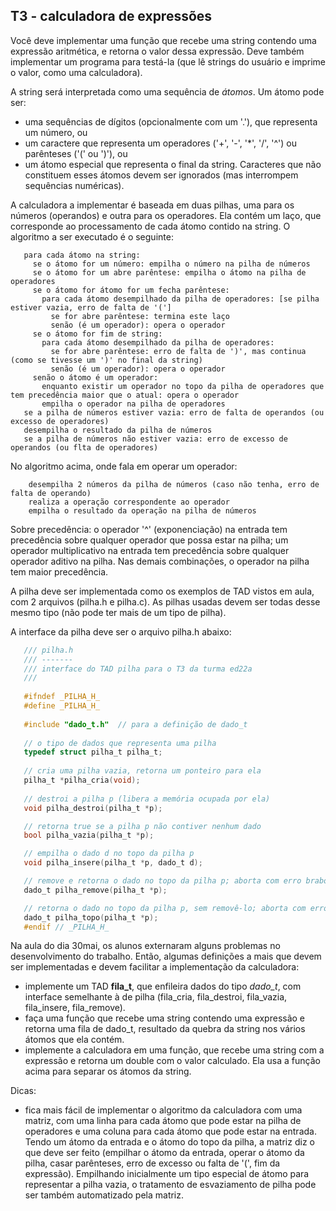 ## T3 - calculadora de expressões

Você deve implementar uma função que recebe uma string contendo uma expressão aritmética, e retorna o valor dessa expressão.
Deve também implementar um programa para testá-la (que lê strings do usuário e imprime o valor, como uma calculadora).

A string será interpretada como uma sequência de *átomos*.
Um átomo pode ser:
- uma sequências de dígitos (opcionalmente com um '.'), que representa um número, ou
- um caractere que representa um operadores ('+', '-', '\*', '/', '^') ou parênteses ('(' ou ')'), ou
- um átomo especial que representa o final da string.
Caracteres que não constituem esses átomos devem ser ignorados (mas interrompem sequências numéricas).

A calculadora a implementar é baseada em duas pilhas, uma para os números (operandos) e outra para os operadores.
Ela contém um laço, que corresponde ao processamento de cada átomo contido na string.
O algoritmo a ser executado é o seguinte:
```
   para cada átomo na string:
     se o átomo for um número: empilha o número na pilha de números
     se o átomo for um abre parêntese: empilha o átomo na pilha de operadores
     se o átomo for átomo for um fecha parêntese:
       para cada átomo desempilhado da pilha de operadores: [se pilha estiver vazia, erro de falta de '(']
         se for abre parêntese: termina este laço
         senão (é um operador): opera o operador
     se o átomo for fim de string:
       para cada átomo desempilhado da pilha de operadores:
         se for abre parêntese: erro de falta de ')', mas continua (como se tivesse um ')' no final da string)
         senão (é um operador): opera o operador
     senão o átomo é um operador:
       enquanto existir um operador no topo da pilha de operadores que tem precedência maior que o atual: opera o operador
       empilha o operador na pilha de operadores
   se a pilha de números estiver vazia: erro de falta de operandos (ou excesso de operadores)
   desempilha o resultado da pilha de números
   se a pilha de números não estiver vazia: erro de excesso de operandos (ou flta de operadores)
```
No algoritmo acima, onde fala em operar um operador:
```
    desempilha 2 números da pilha de números (caso não tenha, erro de falta de operando)
    realiza a operação correspondente ao operador
    empilha o resultado da operação na pilha de números
```
Sobre precedência: o operador '^' (exponenciação) na entrada tem precedência sobre qualquer operador que possa estar na pilha; um operador multiplicativo na entrada tem precedência sobre qualquer operador aditivo na pilha. Nas demais combinações, o operador na pilha tem maior precedência.

A pilha deve ser implementada como os exemplos de TAD vistos em aula, com 2 arquivos (pilha.h e pilha.c).
As pilhas usadas devem ser todas desse mesmo tipo (não pode ter mais de um tipo de pilha).

A interface da pilha deve ser o arquivo pilha.h abaixo:
```c
   /// pilha.h
   /// -------
   /// interface do TAD pilha para o T3 da turma ed22a
   ///
   
   #ifndef _PILHA_H_
   #define _PILHA_H_
   
   #include "dado_t.h"  // para a definição de dado_t
   
   // o tipo de dados que representa uma pilha
   typedef struct pilha_t pilha_t;
   
   // cria uma pilha vazia, retorna um ponteiro para ela
   pilha_t *pilha_cria(void);
   
   // destroi a pilha p (libera a memória ocupada por ela)
   void pilha_destroi(pilha_t *p);

   // retorna true se a pilha p não contiver nenhum dado
   bool pilha_vazia(pilha_t *p);

   // empilha o dado d no topo da pilha p
   void pilha_insere(pilha_t *p, dado_t d);

   // remove e retorna o dado no topo da pilha p; aborta com erro brabo se a pilha estiver vazia
   dado_t pilha_remove(pilha_t *p);

   // retorna o dado no topo da pilha p, sem removê-lo; aborta com erro brabo se a pilha estiver vazia
   dado_t pilha_topo(pilha_t *p);
   #endif // _PILHA_H_
```

Na aula do dia 30mai, os alunos externaram alguns problemas no desenvolvimento do trabalho. 
Então, algumas definições a mais que devem ser implementadas e devem facilitar a implementação da calculadora:

- implemente um TAD **fila_t**, que enfileira dados do tipo *dado_t*, com interface semelhante à de pilha (fila_cria, fila_destroi, fila_vazia, fila_insere, fila_remove).
- faça uma função que recebe uma string contendo uma expressão e retorna uma fila de dado_t, resultado da quebra da string nos vários átomos que ela contém.
- implemente a calculadora em uma função, que recebe uma string com a expressão e retorna um double com o valor calculado. Ela usa a função acima para separar os átomos da string.

Dicas:
- fica mais fácil de implementar o algoritmo da calculadora com uma matriz, com uma linha para cada átomo que pode estar na pilha de operadores e uma coluna para cada átomo que pode estar na entrada. Tendo um átomo da entrada e o átomo do topo da pilha, a matriz diz o que deve ser feito (empilhar o átomo da entrada, operar o átomo da pilha, casar parênteses, erro de excesso ou falta de '(', fim da expressão). Empilhando  inicialmente um tipo especial de átomo para representar a pilha vazia, o tratamento de esvaziamento de pilha pode ser também automatizado pela matriz.
